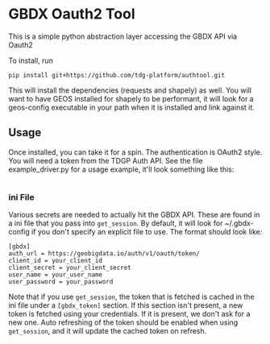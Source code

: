 # GBDX Oauth2 Tool

This is a simple python abstraction layer accessing the GBDX API via Oauth2

To install, run

```
pip install git+https://github.com/tdg-platform/authtool.git
```

This will install the dependencies (requests and shapely) as well. You will want to have GEOS installed for shapely to be performant, it will look for a geos-config executable in your path when it is installed and link against it.

## Usage

Once installed, you can take it for a spin. The authentication is OAuth2 style. You will need a token from the TDGP Auth API.
See the file example_driver.py for a usage example, it'll look something like this:

```python

```


### ini File

Various secrets are needed to actually hit the GBDX API.  These are found in a ini file that you pass into `get_session`.  By default, it will look for ~/.gbdx-config if you don't specify an explicit file to use.  The format should look like:

```
[gbdx]
auth_url = https://geobigdata.io/auth/v1/oauth/token/
client_id = your_client_id
client_secret = your_client_secret
user_name = your_user_name
user_password = your_password
```

Note that if you use `get_session`, the token that is fetched is cached in the ini file under  a `[gbdx_token]` section.  If this section isn't present, a new token is fetched using your credentials.  If it is present, we don't ask for a new one.  Auto refreshing of the token should be enabled when using `get_session`, and it will update the cached token on refresh.  